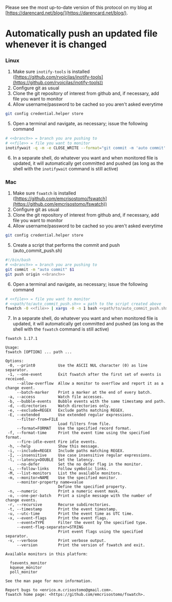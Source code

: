Please see the most up-to-date version of this protocol on my blog at [https://darencard.net/blog/](https://darencard.net/blog/).

# Automatically push an updated file whenever it is changed

### Linux
1. Make sure `inotify-tools` is installed ([https://github.com/rvoicilas/inotify-tools](https://github.com/rvoicilas/inotify-tools))
2. Configure git as usual
3. Clone the git repository of interest from github and, if necessary, add file you want to monitor
4. Allow username/password to be cached so you aren't asked everytime
```bash
git config credential.helper store
```
5. Open a terminal and navigate, as necessary; issue the following command
```bash
# <<branch>> = branch you are pushing to
# <<file>> = file you want to monitor
inotifywait -q -m -e CLOSE_WRITE --format="git commit -m 'auto commit' %w && git push origin <<branch>>" <<file>> | bash
```
6. In a separate shell, do whatever you want and when monitored file is updated, it will automatically get committed and pushed (as long as the shell with the `inotifywait` command is still active)

### Mac
1. Make sure `fswatch` is installed ([https://github.com/emcrisostomo/fswatch](https://github.com/emcrisostomo/fswatch))
2. Configure git as usual
3. Clone the git repository of interest from github and, if necessary, add file you want to monitor
4. Allow username/password to be cached so you aren't asked everytime
```bash
git config credential.helper store
```
5. Create a script that performs the commit and push (auto_commit_push.sh)
```bash
#!/bin/bash
# <<branch>> = branch you are pushing to
git commit -m "auto commit" $1
git push origin <<branch>>
```
6. Open a terminal and navigate, as necessary; issue the following command
```bash
# <<file>> = file you want to monitor
# <<path/to/auto_commit_push.sh>> = path to the script created above
fswatch -0 <<file>> | xargs -0 -n 1 bash <<path/to/auto_commit_push.sh>>
```
7. In a separate shell, do whatever you want and when monitored file is updated, it will automatically get committed and pushed (as long as the shell with the `fswatch` command is still active)


```
fswatch 1.17.1

Usage:
fswatch [OPTION] ... path ...

Options:
 -0, --print0          Use the ASCII NUL character (0) as line separator.
 -1, --one-event       Exit fswatch after the first set of events is received.
     --allow-overflow  Allow a monitor to overflow and report it as a change event.
     --batch-marker    Print a marker at the end of every batch.
 -a, --access          Watch file accesses.
 -b, --bubble-events   Bubble events with the same timestamp and path.
 -d, --directories     Watch directories only.
 -e, --exclude=REGEX   Exclude paths matching REGEX.
 -E, --extended        Use extended regular expressions.
     --filter-from=FILE
                       Load filters from file.
     --format=FORMAT   Use the specified record format.
 -f, --format-time     Print the event time using the specified format.
     --fire-idle-event Fire idle events.
 -h, --help            Show this message.
 -i, --include=REGEX   Include paths matching REGEX.
 -I, --insensitive     Use case insensitive regular expressions.
 -l, --latency=DOUBLE  Set the latency.
     --no-defer        Set the no defer flag in the monitor.
 -L, --follow-links    Follow symbolic links.
 -M, --list-monitors   List the available monitors.
 -m, --monitor=NAME    Use the specified monitor.
     --monitor-property name=value
                       Define the specified property.
 -n, --numeric         Print a numeric event mask.
 -o, --one-per-batch   Print a single message with the number of change events.
 -r, --recursive       Recurse subdirectories.
 -t, --timestamp       Print the event timestamp.
 -u, --utc-time        Print the event time as UTC time.
 -x, --event-flags     Print the event flags.
     --event=TYPE      Filter the event by the specified type.
     --event-flag-separator=STRING
                       Print event flags using the specified separator.
 -v, --verbose         Print verbose output.
     --version         Print the version of fswatch and exit.

Available monitors in this platform:

  fsevents_monitor
  kqueue_monitor
  poll_monitor

See the man page for more information.

Report bugs to <enrico.m.crisostomo@gmail.com>.
fswatch home page: <https://github.com/emcrisostomo/fswatch>.
```
